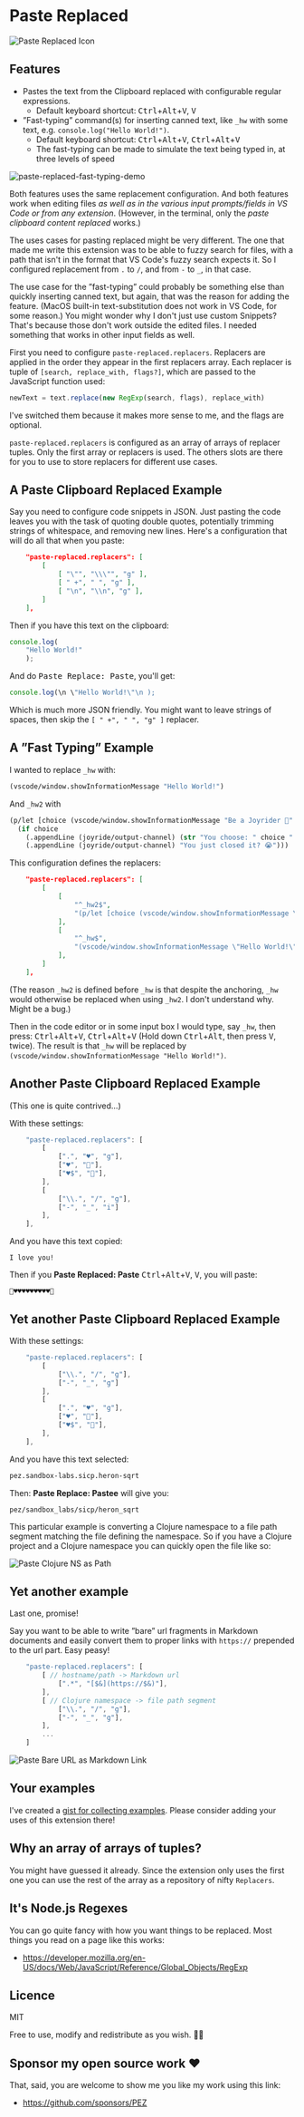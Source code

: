 # Paste Replaced

![Paste Replaced Icon](assets/paste-replaced-icon-128x128.png)

## Features

* Pastes the text from the Clipboard replaced with configurable regular expressions.
   * Default keyboard shortcut: <kbd>Ctrl</kbd>+<kbd>Alt</kbd>+<kbd>V</kbd>, <kbd>V</kbd>
* ”Fast-typing” command(s) for inserting canned text, like `_hw` with some text, e.g. `console.log("Hello World!")`.
   * Default keyboard shortcut: <kbd>Ctrl</kbd>+<kbd>Alt</kbd>+<kbd>V</kbd>, <kbd>Ctrl</kbd>+<kbd>Alt</kbd>+<kbd>V</kbd>
   * The fast-typing can be made to simulate the text being typed in, at three levels of speed

![paste-replaced-fast-typing-demo](https://user-images.githubusercontent.com/30010/169660546-9100a4a3-4b5c-4bed-8000-62d64dbba475.gif)

Both features uses the same replacement configuration. And both features work when editing files *as well as in the various input prompts/fields in VS Code or from any extension*. (However, in the terminal, only the _paste clipboard content replaced_ works.)

The uses cases for pasting replaced might be very different. The one that made me write this extension was to be able to fuzzy search for files, with a path that isn't in the format that VS Code's fuzzy search expects it. So I configured replacement from `.` to `/`, and from `-` to `_`, in that case.

The use case for the ”fast-typing” could probably be something else than quickly inserting canned text, but again, that was the reason for adding the feature. (MacOS built-in text-substitution does not work in VS Code, for some reason.) You might wonder why I don't just use custom Snippets? That's because those don't work outside the edited files. I needed something that works in other input fields as well.

First you need to configure `paste-replaced.replacers`. Replacers are applied in the order they appear in the first replacers array. Each replacer is tuple of `[search, replace_with, flags?]`, which are passed to the JavaScript function used:

```javascript
newText = text.replace(new RegExp(search, flags), replace_with)
```

I've switched them because it makes more sense to me, and the flags are optional.

`paste-replaced.replacers` is configured as an array of arrays of replacer tuples. Only the first array or replacers is used. The others slots are there for you to use to store replacers for different use cases.

## A Paste Clipboard Replaced Example

Say you need to configure code snippets in JSON. Just pasting the code leaves you with the task of quoting double quotes, potentially trimming strings of whitespace, and removing new lines. Here's a configuration that will do all that when you paste:

```json
    "paste-replaced.replacers": [
        [
            [ "\"", "\\\"", "g" ],
            [ " +", " ", "g" ],
            [ "\n", "\\n", "g" ],
        ]
    ],
``` 

Then if you have this text on the clipboard:

```js
console.log(
    "Hello World!"
    );
```

And do <kbd>Paste Replace: Paste</kbd>, you'll get:

```js
console.log(\n \"Hello World!\"\n );
```

Which is much more JSON friendly. You might want to leave strings of spaces, then skip the `[ " +", " ", "g" ]` replacer.

## A ”Fast Typing” Example

I wanted to replace `_hw` with:

```clojure
(vscode/window.showInformationMessage "Hello World!")
```

And `_hw2` with

```clojure
(p/let [choice (vscode/window.showInformationMessage "Be a Joyrider 🎸" "Yes" "Of course!")]
  (if choice
    (.appendLine (joyride/output-channel) (str "You choose: " choice " 🎉"))
    (.appendLine (joyride/output-channel) "You just closed it? 😭")))
```

This configuration defines the replacers:

```json
    "paste-replaced.replacers": [
        [
            [
                "^_hw2$",
                "(p/let [choice (vscode/window.showInformationMessage \"Be a Joyrider 🎸\" \"Yes\" \"Of course!\")]\n (if choice\n (.appendLine (joyride/output-channel) (str \"You choose: \" choice \" 🎉\"))\n (.appendLine (joyride/output-channel) \"You just closed it? 😭\")))"
            ],
            [
                "^_hw$",
                "(vscode/window.showInformationMessage \"Hello World!\")"
            ],
        ]
    ],
``` 

(The reason `_hw2` is defined before `_hw` is that despite the anchoring, `_hw` would otherwise be replaced when using `_hw2`. I don't understand why. Might be a bug.)

Then in the code editor or in some input box I would type, say `_hw`, then press:  <kbd>Ctrl</kbd>+<kbd>Alt</kbd>+<kbd>V</kbd>, <kbd>Ctrl</kbd>+<kbd>Alt</kbd>+<kbd>V</kbd> (Hold down <kbd>Ctrl</kbd>+<kbd>Alt</kbd>, then press <kbd>V</kbd>, twice). The result is that `_hw` will be replaced by `(vscode/window.showInformationMessage "Hello World!")`. 


## Another Paste Clipboard Replaced Example

(This one is quite contrived...)

With these settings:

```js
    "paste-replaced.replacers": [
        [
            [".", "♥️", "g"],
            ["♥️", "💪"],    
            ["♥️$", "💪"],
        ],
        [
            ["\\.", "/", "g"],
            ["-", "_", "i"]    
        ],
    ],
```

And you have this text copied:

```
I love you!
```

Then if you **Paste Replaced: Paste** <kbd>Ctrl</kbd>+<kbd>Alt</kbd>+<kbd>V</kbd>, <kbd>V</kbd>, you will paste:

```
💪♥️♥️♥️♥️♥️♥️♥️♥️♥️💪
```

## Yet another Paste Clipboard Replaced Example

With these settings:

```js
    "paste-replaced.replacers": [
        [
            ["\\.", "/", "g"],
            ["-", "_", "g"]    
        ],
        [
            [".", "♥️", "g"],
            ["♥️", "💪"],    
            ["♥️$", "💪"],
        ],
    ],
```

And you have this text selected:

```clojure
pez.sandbox-labs.sicp.heron-sqrt
```

Then: **Paste Replace: Pastee** will give you:

```
pez/sandbox_labs/sicp/heron_sqrt
```

This particular example is converting a Clojure namespace to a file path segment matching the file defining the namespace. So if you have a Clojure project and a Clojure namespace you can quickly open the file like so:

![Paste Clojure NS as Path](assets/paste-clojure-ns-replaced.gif)

## Yet another example

Last one, promise!

Say you want to be able to write ”bare” url fragments in Markdown documents and easily convert them to proper links with `https://` prepended to the url part. Easy peasy!

```js
    "paste-replaced.replacers": [
        [ // hostname/path -> Markdown url
            [".*", "[$&](https://$&)"],
        ],
        [ // Clojure namespace -> file path segment
            ["\\.", "/", "g"],
            ["-", "_", "g"],
        ],
        ...
    ]
```

![Paste Bare URL as Markdown Link](assets/paste-markdown-url-replaced.gif)

## Your examples

I've created a [gist for collecting examples](https://gist.github.com/PEZ/676706cdea7fdd24f23d92127fd2b3e2). Please consider adding your uses of this extension there!

## Why an array of arrays of tuples?

You might have guessed it already. Since the extension only uses the first one you can use the rest of the array as a repository of nifty `Replacers`.

## It's Node.js Regexes

You can go quite fancy with how you want things to be replaced. Most things you read on a page like this works:

* https://developer.mozilla.org/en-US/docs/Web/JavaScript/Reference/Global_Objects/RegExp

## Licence

MIT

Free to use, modify and redistribute as you wish. 🍻🗽

## Sponsor my open source work ♥️

That, said, you are welcome to show me you like my work using this link:

* https://github.com/sponsors/PEZ 
